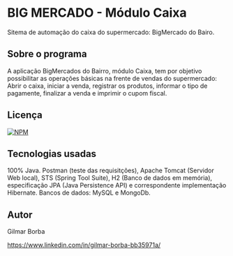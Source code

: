 # BIG MERCADO - Módulo Caixa
Sitema de automação do caixa do supermercado: BigMercado do Bairo.

## Sobre o programa
A aplicação BigMercados do Bairro, módulo Caixa, tem por objetivo possibilitar as operações básicas na frente de vendas do supermercado: Abrir o caixa, iniciar a venda, registrar os produtos, informar o tipo de pagamente, finalizar a venda e imprimir o cupom fiscal.

## Licença

[![NPM](https://img.shields.io/npm/l/react)](https://github.com/sourcegilmar/exemploarquivoreadme/blob/main/license)

## Tecnologias usadas

100% Java. Postman (teste das requisitções), Apache Tomcat (Servidor Web local), STS (Spring Tool Suite), H2 (Banco de dados em memória), especificação JPA (Java Persistence API) e correspondente implementação Hibernate. Bancos de dados: MySQL e MongoDb.

## Autor

Gilmar Borba

https://www.linkedin.com/in/gilmar-borba-bb35971a/
